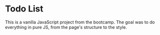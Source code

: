 # Todo List

This is a vanilla JavaScript project from the bootcamp. The goal was to do everything in pure JS, from the page's structure to the style.  
